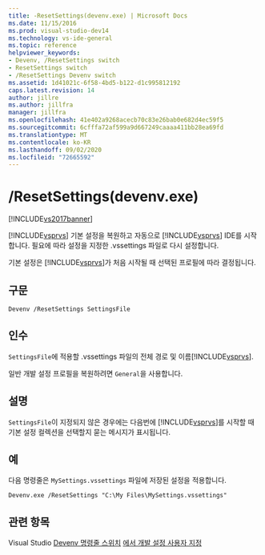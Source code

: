 ```yaml
---
title: -ResetSettings(devenv.exe) | Microsoft Docs
ms.date: 11/15/2016
ms.prod: visual-studio-dev14
ms.technology: vs-ide-general
ms.topic: reference
helpviewer_keywords:
- Devenv, /ResetSettings switch
- ResetSettings switch
- /ResetSettings Devenv switch
ms.assetid: 1d41021c-6f58-4bd5-b122-d1c995812192
caps.latest.revision: 14
author: jillre
ms.author: jillfra
manager: jillfra
ms.openlocfilehash: 41e402a9268acecb70c83e26bab0e682d4ec59f5
ms.sourcegitcommit: 6cfffa72af599a9d667249caaaa411bb28ea69fd
ms.translationtype: MT
ms.contentlocale: ko-KR
ms.lasthandoff: 09/02/2020
ms.locfileid: "72665592"
---
```

# <a name="resetsettings-devenvexe"></a>/ResetSettings(devenv.exe)
[!INCLUDE[vs2017banner](../../includes/vs2017banner.md)]

[!INCLUDE[vsprvs](../../includes/vsprvs-md.md)] 기본 설정을 복원하고 자동으로 [!INCLUDE[vsprvs](../../includes/vsprvs-md.md)] IDE를 시작합니다. 필요에 따라 설정을 지정한 .vssettings 파일로 다시 설정합니다.

 기본 설정은 [!INCLUDE[vsprvs](../../includes/vsprvs-md.md)]가 처음 시작될 때 선택된 프로필에 따라 결정됩니다.

## <a name="syntax"></a>구문

```
Devenv /ResetSettings SettingsFile
```

## <a name="arguments"></a>인수
 `SettingsFile`에 적용할 .vssettings 파일의 전체 경로 및 이름[!INCLUDE[vsprvs](../../includes/vsprvs-md.md)].

 일반 개발 설정 프로필을 복원하려면 `General`을 사용합니다.

## <a name="remarks"></a>설명
 `SettingsFile`이 지정되지 않은 경우에는 다음번에 [!INCLUDE[vsprvs](../../includes/vsprvs-md.md)]를 시작할 때 기본 설정 컬렉션을 선택할지 묻는 메시지가 표시됩니다.

## <a name="example"></a>예
 다음 명령줄은 `MySettings.vssettings` 파일에 저장된 설정을 적용합니다.

```
Devenv.exe /ResetSettings "C:\My Files\MySettings.vssettings"
```

## <a name="see-also"></a>관련 항목
 Visual Studio [Devenv 명령줄 스위치](../../ide/reference/devenv-command-line-switches.md) [에서 개발 설정 사용자 지정](https://msdn.microsoft.com/22c4debb-4e31-47a8-8f19-16f328d7dcd3)
